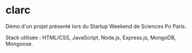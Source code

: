 # clarc

Démo d'un projet présenté lors du Startup Weekend de Sciences Po Paris. 

Stack utilisée : HTML/CSS, JavaScript, Node.js, Express.js, MongoDB, Mongoose.